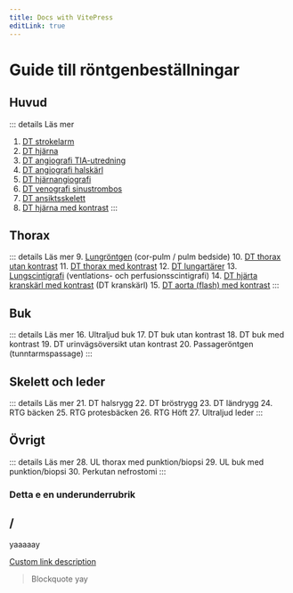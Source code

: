 ```yaml
---
title: Docs with VitePress
editLink: true
---
```


# Guide till röntgenbeställningar


## Huvud
::: details Läs mer
1. [DT strokelarm](dt-strokelarm)
2. [DT hjärna](dt-hjarna)
3. [DT angiografi TIA-utredning](dt-angiografi#dt-angiografi-tia-utredning)
4. [DT angiografi halskärl](dt-angiografi#dt-angiografi-halskärl)
5. [DT hjärnangiografi](dt-angiografi#dt-hjärnangiografi)
6. [DT venografi sinustrombos](dt-venografi-sinustrombos)
7. [DT ansiktsskelett](dt-ansiktsskelett)
8. [DT hjärna med kontrast](dt-hjarna-kontrast)
:::

## Thorax
::: details Läs mer
9. [Lungröntgen](lungrontgen) (cor-pulm / pulm bedside) 
10. [DT thorax utan kontrast]() 
11. [DT thorax med kontrast]() 
12. [DT lungartärer]() 
13. [Lungscintigrafi]() (ventlations- och perfusionsscintigrafi)
14. [DT hjärta kranskärl med kontrast]() (DT kranskärl)
15. [DT aorta (flash) med kontrast]()
:::

## Buk
::: details Läs mer
16. Ultraljud buk
17. DT buk utan kontrast
18. DT buk med kontrast
19. DT urinvägsöversikt utan kontrast 
20. Passageröntgen (tunntarmspassage)
:::

## Skelett och leder
::: details Läs mer
21. DT halsrygg
22. DT bröstrygg
23. DT ländrygg
24. RTG bäcken
25. RTG protesbäcken
26. RTG Höft
27. Ultraljud leder
:::


## Övrigt
::: details Läs mer
28. UL thorax med punktion/biopsi
29. UL buk med punktion/biopsi
30. Perkutan nefrostomi
:::



### Detta e en underunderrubrik


## /

yaaaaay

[Custom link description](dt-hjarna)

> Blockquote yay



